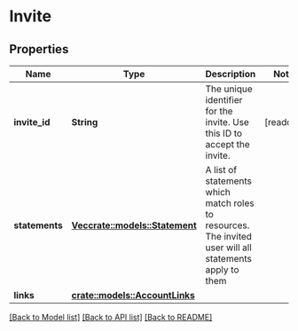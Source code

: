 # Invite

## Properties

Name | Type | Description | Notes
------------ | ------------- | ------------- | -------------
**invite_id** | **String** | The unique identifier for the invite. Use this ID to accept the invite. | [readonly]
**statements** | [**Vec<crate::models::Statement>**](Statement.md) | A list of statements which match roles to resources. The invited user will all statements apply to them | 
**links** | [**crate::models::AccountLinks**](Account_links.md) |  | 

[[Back to Model list]](./README.md#documentation-for-models) [[Back to API list]](./README.md#documentation-for-api-endpoints) [[Back to README]](./README.md)


